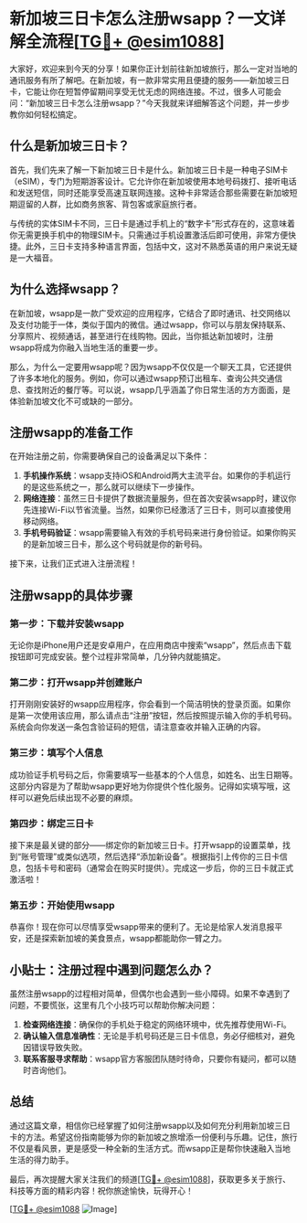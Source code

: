 # 新加坡三日卡怎么注册wsapp？一文详解全流程[[TG💪+ @esim1088](https://t.me/s/esim1088)]

大家好，欢迎来到今天的分享！如果你正计划前往新加坡旅行，那么一定对当地的通讯服务有所了解吧。在新加坡，有一款非常实用且便捷的服务——新加坡三日卡，它能让你在短暂停留期间享受无忧无虑的网络连接。不过，很多人可能会问：“新加坡三日卡怎么注册wsapp？”今天我就来详细解答这个问题，并一步步教你如何轻松搞定。

## 什么是新加坡三日卡？

首先，我们先来了解一下新加坡三日卡是什么。新加坡三日卡是一种电子SIM卡（eSIM），专门为短期游客设计。它允许你在新加坡使用本地号码拨打、接听电话和发送短信，同时还能享受高速互联网连接。这种卡非常适合那些需要在新加坡短期逗留的人群，比如商务旅客、背包客或家庭旅行者。

与传统的实体SIM卡不同，三日卡是通过手机上的“数字卡”形式存在的，这意味着你无需更换手机中的物理SIM卡。只需通过手机设置激活后即可使用，非常方便快捷。此外，三日卡支持多种语言界面，包括中文，这对不熟悉英语的用户来说无疑是一大福音。

## 为什么选择wsapp？

在新加坡，wsapp是一款广受欢迎的应用程序，它结合了即时通讯、社交网络以及支付功能于一体，类似于国内的微信。通过wsapp，你可以与朋友保持联系、分享照片、视频通话，甚至进行在线购物。因此，当你抵达新加坡时，注册wsapp将成为你融入当地生活的重要一步。

那么，为什么一定要用wsapp呢？因为wsapp不仅仅是一个聊天工具，它还提供了许多本地化的服务。例如，你可以通过wsapp预订出租车、查询公共交通信息、查找附近的餐厅等。可以说，wsapp几乎涵盖了你日常生活的方方面面，是体验新加坡文化不可或缺的一部分。

## 注册wsapp的准备工作

在开始注册之前，你需要确保自己的设备满足以下条件：

1. **手机操作系统**：wsapp支持iOS和Android两大主流平台。如果你的手机运行的是这些系统之一，那么就可以继续下一步操作。
2. **网络连接**：虽然三日卡提供了数据流量服务，但在首次安装wsapp时，建议你先连接Wi-Fi以节省流量。当然，如果你已经激活了三日卡，则可以直接使用移动网络。
3. **手机号码验证**：wsapp需要输入有效的手机号码来进行身份验证。如果你购买的是新加坡三日卡，那么这个号码就是你的新号码。

接下来，让我们正式进入注册流程！

## 注册wsapp的具体步骤

### 第一步：下载并安装wsapp

无论你是iPhone用户还是安卓用户，在应用商店中搜索“wsapp”，然后点击下载按钮即可完成安装。整个过程非常简单，几分钟内就能搞定。

### 第二步：打开wsapp并创建账户

打开刚刚安装好的wsapp应用程序，你会看到一个简洁明快的登录页面。如果你是第一次使用该应用，那么请点击“注册”按钮，然后按照提示输入你的手机号码。系统会向你发送一条包含验证码的短信，请注意查收并输入正确的内容。

### 第三步：填写个人信息

成功验证手机号码之后，你需要填写一些基本的个人信息，如姓名、出生日期等。这部分内容是为了帮助wsapp更好地为你提供个性化服务。记得如实填写哦，这样可以避免后续出现不必要的麻烦。

### 第四步：绑定三日卡

接下来是最关键的部分——绑定你的新加坡三日卡。打开wsapp的设置菜单，找到“账号管理”或类似选项，然后选择“添加新设备”。根据指引上传你的三日卡信息，包括卡号和密码（通常会在购买时提供）。完成这一步后，你的三日卡就正式激活啦！

### 第五步：开始使用wsapp

恭喜你！现在你可以尽情享受wsapp带来的便利了。无论是给家人发消息报平安，还是探索新加坡的美食景点，wsapp都能助你一臂之力。

## 小贴士：注册过程中遇到问题怎么办？

虽然注册wsapp的过程相对简单，但偶尔也会遇到一些小障碍。如果不幸遇到了问题，不要慌张，这里有几个小技巧可以帮助你解决问题：

1. **检查网络连接**：确保你的手机处于稳定的网络环境中，优先推荐使用Wi-Fi。
2. **确认输入信息准确性**：无论是手机号码还是三日卡信息，务必仔细核对，避免因错误导致失败。
3. **联系客服寻求帮助**：wsapp官方客服团队随时待命，只要你有疑问，都可以随时咨询他们。

## 总结

通过这篇文章，相信你已经掌握了如何注册wsapp以及如何充分利用新加坡三日卡的方法。希望这份指南能够为你的新加坡之旅增添一份便利与乐趣。记住，旅行不仅是看风景，更是感受一种全新的生活方式。而wsapp正是帮你快速融入当地生活的得力助手。

最后，再次提醒大家关注我们的频道[[TG💪+ @esim1088](https://t.me/s/esim1088)]，获取更多关于旅行、科技等方面的精彩内容！祝你旅途愉快，玩得开心！

[[TG💪+ @esim1088](https://t.me/s/esim1088) ![Image](https://i.postimg.cc/4NQfJmqS/Snipaste-2025-05-13-00-14-12.png)]